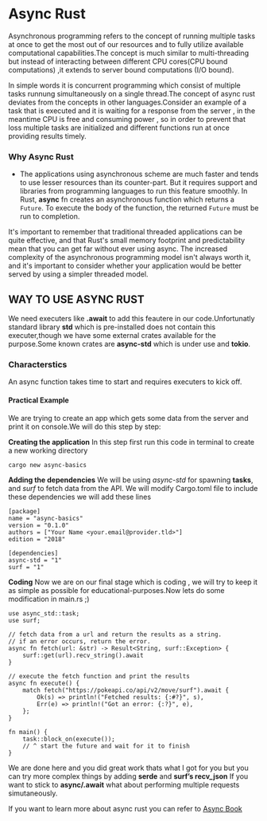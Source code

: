# Async Rust
Asynchronous programming refers to the concept of running multiple tasks at once to get the most out of our resources and to fully utilize available computational capabilities.The concept is much similar to multi-threading but instead of interacting between different CPU cores(CPU bound computations) ,it extends to server bound computations (I/O bound).

In simple words it is concurrent programming which consist of multiple tasks runnung simultaneously on a single thread.The concept of async rust deviates from the concepts in other languages.Consider an example of a task that is executed and it is waiting for a response from the server , in the meantime CPU is free and consuming power , so in order to prevent that loss multiple tasks are initialized and different functions run at once providing results timely.

### Why Async Rust
* The applications using asynchronous scheme are much faster and tends to use lesser resources than its counter-part.
But it requires support and libraries from programming languages to run this feature smoothly. In Rust, **async** fn creates an asynchronous function which returns a `Future`. To execute the body of the function, the returned `Future` must be run to completion.

It's important to remember that traditional threaded applications can be quite effective, and that Rust's small memory footprint and predictability mean that you can get far without ever using async. The increased complexity of the asynchronous programming model isn't always worth it, and it's important to consider whether your application would be better served by using a simpler threaded model.

## WAY TO USE ASYNC RUST
We need executers like **.await** to add this feautere in our code.Unfortunatly standard library **std** which is pre-installed does not contain this executer,though we have some external crates available for the purpose.Some known crates are **async-std** which is under use and **tokio**.

### Characterstics
An async function takes time to start and requires executers to kick off.

#### Practical Example
We are trying to create an app which gets some data from the server and print it on console.We will do this step by step:

**Creating the application**
In this step first run this code in terminal to create a new working directory
```
cargo new async-basics
```
**Adding the dependencies**
We will be using _async-std_ for spawning **tasks**, and _surf_ to fetch data from the API. We will modify Cargo.toml file to include these dependencies we will add these lines 
```
[package]
name = "async-basics"
version = "0.1.0"
authors = ["Your Name <your.email@provider.tld>"]
edition = "2018"

[dependencies]
async-std = "1"
surf = "1"
```
**Coding**
Now we are on our final stage which is coding , we will try to keep it as simple as possible for educational-purposes.Now lets do some modification in main.rs ;)
```
use async_std::task;
use surf;

// fetch data from a url and return the results as a string.
// if an error occurs, return the error.
async fn fetch(url: &str) -> Result<String, surf::Exception> {
    surf::get(url).recv_string().await
}

// execute the fetch function and print the results
async fn execute() {
    match fetch("https://pokeapi.co/api/v2/move/surf").await {
        Ok(s) => println!("Fetched results: {:#?}", s),
        Err(e) => println!("Got an error: {:?}", e),
    };
}

fn main() {
    task::block_on(execute());
    // ^ start the future and wait for it to finish
}
```
We are done here and you did great work thats what I got for you but you can try more complex things by adding **serde** and **surf’s recv_json<T>** If you want to stick to **async/.await** what about performing multiple requests simutaneously.
  
  If you want to learn more about async rust you can refer to [Async Book](https://rust-lang.github.io/async-book/index.html)
